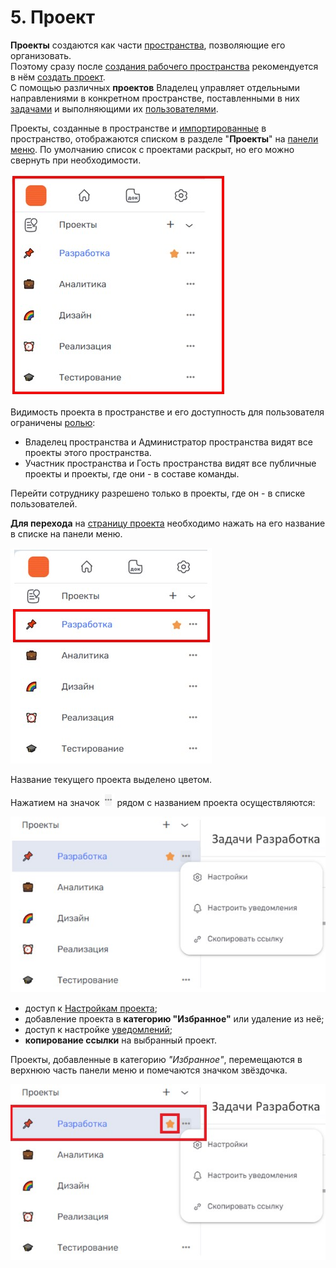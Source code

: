 # 5. Проект

**Проекты** создаются как части [пространства](4_workspace/4_workspace.md), позволяющие его организовать.  
Поэтому сразу после [создания рабочего пространства](4_workspace/4.2_create.md) рекомендуется в нём [создать проект](5.1_create.md).  
С помощью различных **проектов** Владелец управляет отдельными направлениями в конкретном пространстве, поставленными в них [задачами](../6_task/6_task.md) и выполняющими их [пользователями](5.3_members/5.3_members.md).  

Проекты, созданные в пространстве и [импортированные](5_project/5.5_import_project.md) в пространство, отображаются списком в разделе "**Проекты**" на [панели меню](3_menu/3_menu.md). По умолчанию список с проектами раскрыт, но его можно свернуть при необходимости.

![projecr-1](/imgs/project-1.jpg)

Видимость проекта в пространстве и его доступность для пользователя ограничены [ролью](9_roles/9.1_roles.md):  

- Владелец пространства и Администратор пространства видят все проекты этого пространства.  
- Участник пространства и Гость пространства видят все публичные проекты и проекты, где они - в составе команды.  

Перейти сотруднику разрешено только в проекты, где он - в списке пользователей.  

**Для перехода** на [страницу проекта](5.4_tasks_table.md) необходимо нажать на его название в списке на панели меню.
  
![project-2](/imgs/project-2.jpg)

Название текущего проекта выделено цветом.

Нажатием на значок ![три точки](/imgs/значок_3точки.jpg) рядом с названием проекта осуществляются:  

![project-3](/imgs/project-3.jpg)

- доступ к [Настройкам проекта](5.2_settings/5.2_settings.md);
- добавление проекта в **категорию "Избранное"** или удаление из неё;
- доступ к настройке [уведомлений](6_task/6.4_notice.md);
- **копирование ссылки** на выбранный проект.

Проекты, добавленные в категорию *"Избранное"*, перемещаются в верхнюю часть панели меню и помечаются значком звёздочка.  

![project-4](/imgs/project-4.jpg)